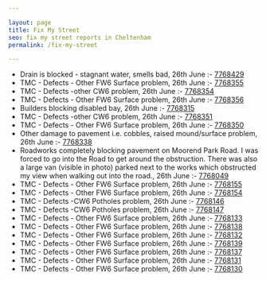 ```yaml
---

layout: page
title: Fix My Street
seo: fix my street reports in Cheltenham
permalink: /fix-my-street

---
```


<!-- fix_marker starts -->

- Drain is blocked - stagnant water, smells bad, 26th June :- [7768429](https://www.fixmystreet.com/report/7768429)
- TMC - Defects - Other FW6  Surface problem, 26th June :- [7768355](https://www.fixmystreet.com/report/7768355)
- TMC - Defects -other CW6 problem, 26th June :- [7768354](https://www.fixmystreet.com/report/7768354)
- TMC - Defects - Other FW6  Surface problem, 26th June :- [7768356](https://www.fixmystreet.com/report/7768356)
- Builders blocking disabled bay, 26th June :- [7768315](https://www.fixmystreet.com/report/7768315)
- TMC - Defects -other CW6 problem, 26th June :- [7768351](https://www.fixmystreet.com/report/7768351)
- TMC - Defects - Other FW6  Surface problem, 26th June :- [7768350](https://www.fixmystreet.com/report/7768350)
- Other damage to pavement i.e. cobbles, raised mound/surface problem, 26th June :- [7768338](https://www.fixmystreet.com/report/7768338)
- Roadworks completely blocking pavement on Moorend Park Road. I was forced to go into the Road to get around the obstruction. There was also a large van (visible in photo) parked next to the works which obstructed my view when walking out into the road., 26th June :- [7768049](https://www.fixmystreet.com/report/7768049)
- TMC - Defects - Other FW6  Surface problem, 26th June :- [7768155](https://www.fixmystreet.com/report/7768155)
- TMC - Defects - Other FW6  Surface problem, 26th June :- [7768154](https://www.fixmystreet.com/report/7768154)
- TMC - Defects -CW6 Potholes  problem, 26th June :- [7768146](https://www.fixmystreet.com/report/7768146)
- TMC - Defects -CW6 Potholes  problem, 26th June :- [7768147](https://www.fixmystreet.com/report/7768147)
- TMC - Defects - Other FW6  Surface problem, 26th June :- [7768133](https://www.fixmystreet.com/report/7768133)
- TMC - Defects - Other FW6  Surface problem, 26th June :- [7768138](https://www.fixmystreet.com/report/7768138)
- TMC - Defects - Other FW6  Surface problem, 26th June :- [7768132](https://www.fixmystreet.com/report/7768132)
- TMC - Defects - Other FW6  Surface problem, 26th June :- [7768139](https://www.fixmystreet.com/report/7768139)
- TMC - Defects - Other FW6  Surface problem, 26th June :- [7768137](https://www.fixmystreet.com/report/7768137)
- TMC - Defects - Other FW6  Surface problem, 26th June :- [7768131](https://www.fixmystreet.com/report/7768131)
- TMC - Defects - Other FW6  Surface problem, 26th June :- [7768130](https://www.fixmystreet.com/report/7768130)

<!-- fix_marker ends -->